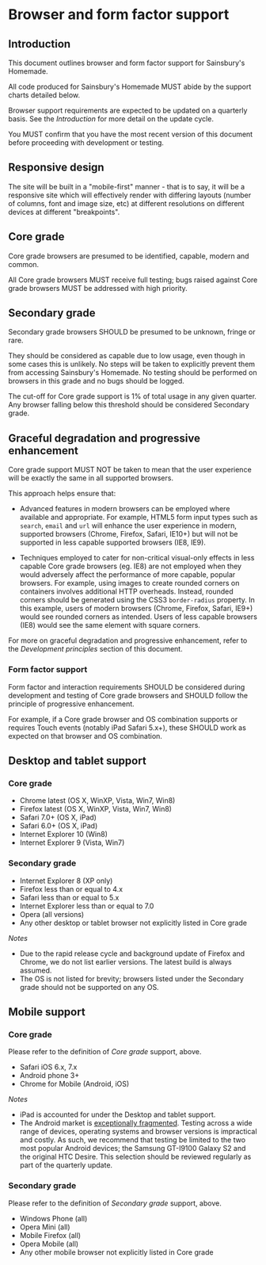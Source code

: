 # Browser and form factor support

## Introduction

This document outlines browser and form factor support for Sainsbury's Homemade.

All code produced for Sainsbury's Homemade MUST abide by the support charts
detailed below.

Browser support requirements are expected to be updated on a quarterly basis.
See the _Introduction_ for more detail on the update cycle.

You MUST confirm that you have the most recent version of this document before
proceeding with development or testing.

## Responsive design

The site will be built in a "mobile-first" manner - that is to say, it will
be a responsive site which will effectively render with differing layouts
(number of columns, font and image size, etc) at different resolutions on
different devices at different "breakpoints".

## Core grade

Core grade browsers are presumed to be identified, capable, modern and common.

All Core grade browsers MUST receive full testing; bugs raised against Core
grade browsers MUST be addressed with high priority.

## Secondary grade

Secondary grade browsers SHOULD be presumed to be unknown, fringe or rare.

They should be considered as capable due to low usage, even though in some cases
this is unlikely. No steps will be taken to explicitly prevent them from
accessing Sainsbury's Homemade. No testing should be performed on browsers in
this grade and no bugs should be logged.

The cut-off for Core grade support is 1% of total usage in any given quarter.
Any browser falling below this threshold should be considered Secondary grade.

## Graceful degradation and progressive enhancement

Core grade support MUST NOT be taken to mean that the user experience will be
exactly the same in all supported browsers.

This approach helps ensure that:

* Advanced features in modern browsers can be employed where available and
  appropriate. For example, HTML5 form input types such as `search`, `email` and
  `url` will enhance the user experience in modern, supported browsers (Chrome,
  Firefox, Safari, IE10+) but will not be supported in less capable supported
  browsers (IE8, IE9).

* Techniques employed to cater for non-critical visual-only effects in less
  capable Core grade browsers (eg. IE8) are not employed when they would
  adversely affect the performance of more capable, popular browsers. For
  example, using images to create rounded corners on containers involves
  additional HTTP overheads. Instead, rounded corners should be generated using
  the CSS3 `border-radius` property. In this example, users of modern browsers
  (Chrome, Firefox, Safari, IE9+) would see rounded corners as intended. Users
  of less capable browsers (IE8) would see the same element with square corners.

For more on graceful degradation and progressive enhancement, refer to
the _Development principles_ section of this document.

### Form factor support

Form factor and interaction requirements SHOULD be considered during development
and testing of Core grade browsers and SHOULD follow the principle of
progressive enhancement.

For example, if a Core grade browser and OS combination supports or requires
Touch events (notably iPad Safari 5.x+), these SHOULD work as expected on that
browser and OS combination.

## Desktop and tablet support

### Core grade

* Chrome latest (OS X, WinXP, Vista, Win7, Win8)
* Firefox latest (OS X, WinXP, Vista, Win7, Win8)
* Safari 7.0+ (OS X, iPad)
* Safari 6.0+ (OS X, iPad)
* Internet Explorer 10 (Win8)
* Internet Explorer 9 (Vista, Win7)

### Secondary grade

* Internet Explorer 8 (XP only)
* Firefox less than or equal to 4.x
* Safari less than or equal to 5.x
* Internet Explorer less than or equal to 7.0
* Opera (all versions)
* Any other desktop or tablet browser not explicitly listed in Core grade

*Notes*

* Due to the rapid release cycle and background update of Firefox and Chrome, we do not list earlier versions.  The latest build is always assumed.
* The OS is not listed for brevity; browsers listed under the Secondary grade
  should not be supported on any OS.

## Mobile support

### Core grade

Please refer to the definition of _Core grade_ support, above.

* Safari iOS 6.x, 7.x
* Android phone 3+
* Chrome for Mobile (Android, iOS)

*Notes*

* iPad is accounted for under the Desktop and tablet support.
* The Android market is [exceptionally fragmented][android-fragmentation].
  Testing across a wide range of devices, operating systems and browser versions
  is impractical and costly. As such, we recommend that testing be limited to
  the two most popular Android devices; the Samsung GT-I9100 Galaxy S2 and the
  original HTC Desire. This selection should be reviewed regularly as part of
  the quarterly update.

[android-fragmentation]:               http://opensignalmaps.com/reports/fragmentation.php

### Secondary grade

Please refer to the definition of _Secondary grade_ support, above.

* Windows Phone (all)
* Opera Mini (all)
* Mobile Firefox (all)
* Opera Mobile (all)
* Any other mobile browser not explicitly listed in Core grade
